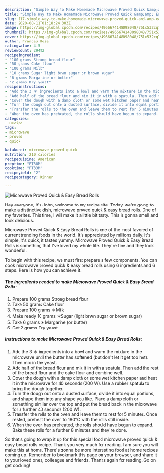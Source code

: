 ```yaml
---
description: "Simple Way to Make Homemade Microwave Proved Quick &amp;amp; Easy Bread Rolls"
title: "Simple Way to Make Homemade Microwave Proved Quick &amp;amp; Easy Bread Rolls"
slug: 117-simple-way-to-make-homemade-microwave-proved-quick-and-amp-easy-bread-rolls
date: 2020-08-11T01:18:24.303Z
image: https://img-global.cpcdn.com/recipes/4966674148098048/751x532cq70/microwave-proved-quick-easy-bread-rolls-recipe-main-photo.jpg
thumbnail: https://img-global.cpcdn.com/recipes/4966674148098048/751x532cq70/microwave-proved-quick-easy-bread-rolls-recipe-main-photo.jpg
cover: https://img-global.cpcdn.com/recipes/4966674148098048/751x532cq70/microwave-proved-quick-easy-bread-rolls-recipe-main-photo.jpg
author: Frances Rose
ratingvalue: 4.5
reviewcount: 29482
recipeingredient:
- "100 grams Strong bread flour"
- "50 grams Cake flour"
- "100 grams Milk"
- "10 grams Sugar light brwn sugar or brown sugar"
- "6 grams Margarine or butter"
- "2 grams Dry yeast"
recipeinstructions:
- "Add the 3 ＊ ingredients into a bowl and warm the mixture in the microwave until the butter has softened (but don&#39;t let it get too hot). Then mix in the yeast."
- "Add half of the bread flour and mix it in with a spatula. Then add the rest of the bread flour and the cake flour and combine well."
- "Cover the dough with a damp cloth or some wet kitchen paper and heat it in the microwave for 40 seconds (200 W). Use a rubber spatula to bring the dough together."
- "Turn the dough out onto a dusted surface, divide it into equal portions, and shape them into any shape you like. Place a damp cloth or something similar over the top and put the bread back in the microwave for a further 40 seconds (200 W)."
- "Transfer the rolls to the oven and leave them to rest for 5 minutes. Once rested, preheat the oven to 180℃ with the rolls still inside."
- "When the oven has preheated, the rolls should have begun to expand. Bake these rolls for a further 8 minutes and they&#39;re done."
categories:
- Recipe
tags:
- microwave
- proved
- quick

katakunci: microwave proved quick 
nutrition: 210 calories
recipecuisine: American
preptime: "PT38M"
cooktime: "PT33M"
recipeyield: "2"
recipecategory: Dinner

---
```



![Microwave Proved Quick &amp; Easy Bread Rolls](https://img-global.cpcdn.com/recipes/4966674148098048/751x532cq70/microwave-proved-quick-easy-bread-rolls-recipe-main-photo.jpg)

Hey everyone, it's John, welcome to my recipe site. Today, we're going to make a distinctive dish, microwave proved quick &amp; easy bread rolls. One of my favorites. This time, I will make it a little bit tasty. This is gonna smell and look delicious.



Microwave Proved Quick &amp; Easy Bread Rolls is one of the most favored of current trending foods in the world. It's appreciated by millions daily. It's simple, it's quick, it tastes yummy. Microwave Proved Quick &amp; Easy Bread Rolls is something that I've loved my whole life. They're fine and they look wonderful.


To begin with this recipe, we must first prepare a few components. You can cook microwave proved quick &amp; easy bread rolls using 6 ingredients and 6 steps. Here is how you can achieve it.

<!--inarticleads1-->

##### The ingredients needed to make Microwave Proved Quick &amp; Easy Bread Rolls:

1. Prepare 100 grams Strong bread flour
1. Take 50 grams Cake flour
1. Prepare 100 grams ＊Milk
1. Make ready 10 grams ＊Sugar (light brwn sugar or brown sugar)
1. Take 6 grams ＊Margarine (or butter)
1. Get 2 grams Dry yeast




<!--inarticleads2-->

##### Instructions to make Microwave Proved Quick &amp; Easy Bread Rolls:

1. Add the 3 ＊ ingredients into a bowl and warm the mixture in the microwave until the butter has softened (but don&#39;t let it get too hot). Then mix in the yeast.
1. Add half of the bread flour and mix it in with a spatula. Then add the rest of the bread flour and the cake flour and combine well.
1. Cover the dough with a damp cloth or some wet kitchen paper and heat it in the microwave for 40 seconds (200 W). Use a rubber spatula to bring the dough together.
1. Turn the dough out onto a dusted surface, divide it into equal portions, and shape them into any shape you like. Place a damp cloth or something similar over the top and put the bread back in the microwave for a further 40 seconds (200 W).
1. Transfer the rolls to the oven and leave them to rest for 5 minutes. Once rested, preheat the oven to 180℃ with the rolls still inside.
1. When the oven has preheated, the rolls should have begun to expand. Bake these rolls for a further 8 minutes and they&#39;re done.




So that's going to wrap it up for this special food microwave proved quick &amp; easy bread rolls recipe. Thank you very much for reading. I am sure you will make this at home. There's gonna be more interesting food at home recipes coming up. Remember to bookmark this page on your browser, and share it to your loved ones, colleague and friends. Thanks again for reading. Go on get cooking!
